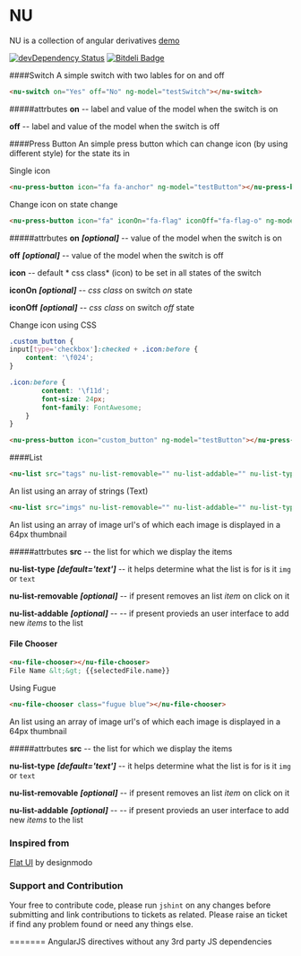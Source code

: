 NU
=====================
NU is a collection of angular derivatives [demo][1]

[![devDependency Status](https://david-dm.org/gkodes/ngul/dev-status.png)](https://david-dm.org/gkodes/ngul#info=devDependencies)
[![Bitdeli Badge](https://d2weczhvl823v0.cloudfront.net/gKodes/ngul/trend.png)](https://bitdeli.com/free "Bitdeli Badge")

####Switch
A simple switch with two lables for on and off
```html
<nu-switch on="Yes" off="No" ng-model="testSwitch"></nu-switch>
```

#####attrbutes
**on** -- label and value of the model when the switch is on

**off** -- label and value of the model when the switch is off 

####Press Button
An simple press button which can change icon (by using different style) for the state its in

Single icon
```html
<nu-press-button icon="fa fa-anchor" ng-model="testButton"></nu-press-button>
```

Change icon on state change
```html
<nu-press-button icon="fa" iconOn="fa-flag" iconOff="fa-flag-o" ng-model="testButton"></nu-press-button>
```

#####attrbutes
**on** ***[optional]*** -- value of the model when the switch is on

**off** ***[optional]*** -- value of the model when the switch is off

**icon** -- default * css class* (icon) to be set in all states of the switch

**iconOn** ***[optional]*** -- *css class* on switch *on* state

**iconOff** ***[optional]*** -- *css class* on switch *off* state

Change icon using CSS
```css
.custom_button {
input[type='checkbox']:checked + .icon:before {
    content: '\f024';
}

.icon:before {
        content: '\f11d';
        font-size: 24px;
        font-family: FontAwesome;
    }
}
```

```html
<nu-press-button icon="custom_button" ng-model="testButton"></nu-press-button>
```

####List
```html
<nu-list src="tags" nu-list-removable="" nu-list-addable="" nu-list-type=""></nu-list>
```
An list using an array of strings (Text)

```html
<nu-list src="imgs" nu-list-removable="" nu-list-addable="" nu-list-type="img"></nu-list>
```
An list using an array of image url's of which each image is displayed in a 64px thumbnail

#####attrbutes
**src** -- the list for which we display the items

**nu-list-type** ***[default='text']*** -- it helps determine what the list is for is it `img` or `text`

**nu-list-removable**  ***[optional]*** -- if present removes an list *item* on click on it

**nu-list-addable** ***[optional]*** -- -- if present provieds an user interface to add new *items* to the list

#### File Chooser
```html
<nu-file-chooser></nu-file-chooser>
File Name &lt;&gt; {{selectedFile.name}}
```
Using Fugue

```html
<nu-file-chooser class="fugue blue"></nu-file-chooser>
```
An list using an array of image url's of which each image is displayed in a 64px thumbnail

#####attrbutes
**src** -- the list for which we display the items

**nu-list-type** ***[default='text']*** -- it helps determine what the list is for is it `img` or `text`

**nu-list-removable**  ***[optional]*** -- if present removes an list *item* on click on it

**nu-list-addable** ***[optional]*** -- -- if present provieds an user interface to add new *items* to the list

### Inspired from
[Flat UI][2] by designmodo

### Support and Contribution
Your free to contribute code, please run `jshint` on any changes before submitting and link contributions to tickets as related.
Please raise an ticket if find any problem found or need any things else.


[1]: http://gkodes.github.io/ngul/
[2]: http://designmodo.github.io/Flat-UI/
=======
AngularJS directives without any 3rd party JS dependencies
